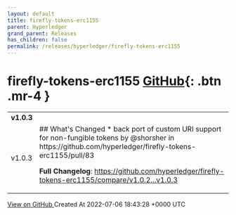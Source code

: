 ```yaml
---
layout: default
title: firefly-tokens-erc1155
parent: Hyperledger
grand_parent: Releases
has_children: false
permalink: /releases/hyperledger/firefly-tokens-erc1155
---
```


# firefly-tokens-erc1155 <span class="fs-3 right-align">[GitHub](https://github.com/hyperledger/firefly-tokens-erc1155){: .btn .mr-4 }</span>


<div>
    <table>
        <tr>
            <td colspan="2">
                <b>
                    v1.0.3
                </b>
            </td>
        </tr>
        <tr>
            <td>
                <span class="chip">
                    v1.0.3
                </span>
            </td>
            <td>
                ## What's Changed
* back port of custom URI support for non-fungible tokens by @shorsher in https://github.com/hyperledger/firefly-tokens-erc1155/pull/83


**Full Changelog**: https://github.com/hyperledger/firefly-tokens-erc1155/compare/v1.0.2...v1.0.3
            </td>
        </tr>
    </table>
    <a href="https://github.com/hyperledger/firefly-tokens-erc1155/releases/tag/v1.0.3" class=".btn">
        View on GitHub
    </a>
    <span class="right-align">
        Created At 2022-07-06 18:43:28 +0000 UTC
    </span>
</div>

